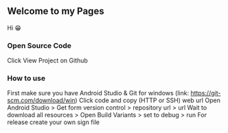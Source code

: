 ## Welcome to my Pages

Hi 😁

### Open Source Code

Click View Project on Github

### How to use

First make sure you have Android Studio & Git for windows (link: https://git-scm.com/download/win)
Click code and copy (HTTP or SSH) web url
Open Android Studio > Get form version control > repository url > url
Wait to download all resources > Open Build Variants > set to debug > run
For release create your own sign file
